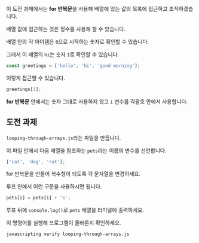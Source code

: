 이 도전 과제에서는 **for 반복문**을 사용해 배열에 있는 값의 목록에 접근하고 조작하겠습니다.

배열 값에 접근하는 것은 정수를 사용해 할 수 있습니다.

배열 안의 각 아이템은 `0`으로 시작하는 숫자로 확인할 수 있습니다.

그래서 이 배열의 `hi`는 숫자 `1`로 확인할 수 있습니다.

```js
const greetings = ['hello', 'hi', 'good morning'];
```

이렇게 접근할 수 있습니다.

```js
greetings[1];
```

**for 반복문** 안에서는 숫자 그대로 사용하지 않고 `i` 변수를 각괄호 안에서 사용합니다.

## 도전 과제

`looping-through-arrays.js`라는 파일을 만듭니다.

이 파일 안에서 다음 배열을 참조하는 `pets`라는 이름의 변수를 선언합니다.

```js
['cat', 'dog', 'rat'];
```

for 반복문을 만들어 복수형이 되도록 각 문자열을 변경하세요.

루프 안에서 이런 구문을 사용하시면 됩니다.

```js
pets[i] = pets[i] + 's';
```

루프 뒤에 `console.log()`로 `pets` 배열을 터미널에 출력하세요.

이 명령어를 실행해 프로그램이 올바른지 확인하세요.

```bash
javascripting verify looping-through-arrays.js
```
